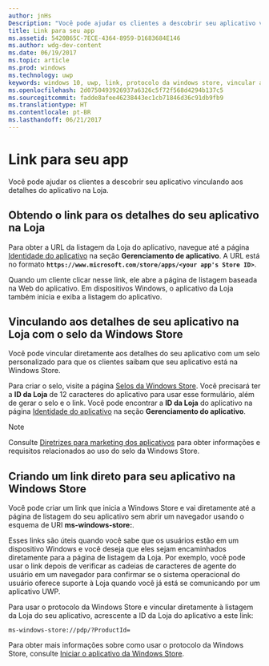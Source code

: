 ```yaml
---
author: jnHs
Description: "Você pode ajudar os clientes a descobrir seu aplicativo vinculando aos detalhes do aplicativo na Loja."
title: Link para seu app
ms.assetid: 5420B65C-7ECE-4364-8959-D1683684E146
ms.author: wdg-dev-content
ms.date: 06/19/2017
ms.topic: article
ms.prod: windows
ms.technology: uwp
keywords: windows 10, uwp, link, protocolo da windows store, vincular a um aplicativo, vincular ao aplicativo
ms.openlocfilehash: 2d0750493926937a6326c5f72f568d4294b137c5
ms.sourcegitcommit: fadde8afee46238443ec1cb71846d36c91db9fb9
ms.translationtype: HT
ms.contentlocale: pt-BR
ms.lasthandoff: 06/21/2017
---
```

# <a name="link-to-your-app"></a>Link para seu app


Você pode ajudar os clientes a descobrir seu aplicativo vinculando aos detalhes do aplicativo na Loja.

## <a name="getting-the-link-to-your-apps-store-listing"></a>Obtendo o link para os detalhes do seu aplicativo na Loja

Para obter a URL da listagem da Loja do aplicativo, navegue até a página [Identidade do aplicativo](view-app-identity-details.md) na seção **Gerenciamento de aplicativo**. A URL está no formato **`https://www.microsoft.com/store/apps/<your app's Store ID>`**.

Quando um cliente clicar nesse link, ele abre a página de listagem baseada na Web do aplicativo. Em dispositivos Windows, o aplicativo da Loja também inicia e exiba a listagem do aplicativo.


## <a name="linking-to-your-apps-store-listing-with-the-windows-store-badge"></a>Vinculando aos detalhes de seu aplicativo na Loja com o selo da Windows Store

Você pode vincular diretamente aos detalhes do seu aplicativo com um selo personalizado para que os clientes saibam que seu aplicativo está na Windows Store.

Para criar o selo, visite a página [Selos da Windows Store](http://go.microsoft.com/fwlink/p/?LinkID=534236). Você precisará ter a **ID da Loja** de 12 caracteres do aplicativo para usar esse formulário, além de gerar o selo e o link. Você pode encontrar a **ID da Loja** do aplicativo na página [Identidade do aplicativo](view-app-identity-details.md) na seção **Gerenciamento do aplicativo**.

> [!NOTE]
> Consulte [Diretrizes para marketing dos aplicativos](app-marketing-guidelines.md) para obter informações e requisitos relacionados ao uso do selo da Windows Store.


## <a name="linking-directly-to-your-app-in-the-windows-store"></a>Criando um link direto para seu aplicativo na Windows Store

Você pode criar um link que inicia a Windows Store e vai diretamente até a página de listagem do seu aplicativo sem abrir um navegador usando o esquema de URI **ms-windows-store:**.

Esses links são úteis quando você sabe que os usuários estão em um dispositivo Windows e você deseja que eles sejam encaminhados diretamente para a página de listagem da Loja. Por exemplo, você pode usar o link depois de verificar as cadeias de caracteres de agente do usuário em um navegador para confirmar se o sistema operacional do usuário oferece suporte à Loja quando você já está se comunicando por um aplicativo UWP.

Para usar o protocolo da Windows Store e vincular diretamente à listagem da Loja do seu aplicativo, acrescente a ID da Loja do aplicativo a este link:

`ms-windows-store://pdp/?ProductId=`

Para obter mais informações sobre como usar o protocolo da Windows Store, consulte [Iniciar o aplicativo da Windows Store](../launch-resume/launch-store-app.md).

 

 




